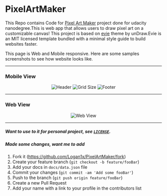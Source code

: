 # PixelArtMaker
This Repo contains Code for [Pixel Art Maker](http://logan1x.me/PixelArtMaker/) project done for udacity nanodegree.This is web app that allows users to draw pixel art on a customizable canvas! 
This project is based on [evie](https://evie.undraw.co) theme by unDraw.Evie is an MIT licensed template bundled with a minimal style guide to build websites faster.

This page is Web and Mobile responsive.
Here are some samples screenshots to see how website looks like.


---

### Mobile View

<p align="center">
        <img src="images/pam_mobile1.png" title="Header">
        <img src="images/pam_mobile2.png" title="Grid Size">
        <img src="images/pam_mobile5.png" title="Footer">
</p>

---

### Web View

<p align="center"><img src="images/pam_web2.png" title="Web View"></p>

---

##### Want to use to it for personal project, see [`LICENSE`](https://github.com/Logan1x/PixelArtMaker/blob/master/LICENSE).

##### Made some changes, want me to add

1. Fork it (<https://github.com/Logan1x/PixelArtMaker/fork>)
2. Create your feature branch (`git checkout -b feature/fooBar`)
3. Add your docs in `docs/data.json` file
4. Commit your changes (`git commit -am 'Add some fooBar'`)
5. Push to the branch (`git push origin feature/fooBar`)
6. Create a new Pull Request
7. Add your name with a link to your profile in the contributors list

